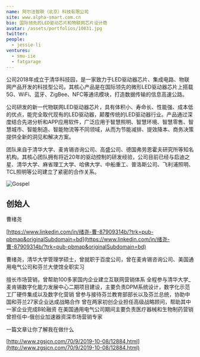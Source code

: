 ```yaml
---
name: 阿尔法智联（北京）科技有限公司
site: www.alpha-smart.com.cn
bio: 国际领先的LED驱动芯片和物联网芯片设计商
avatar: /assets/portfolios/10031.jpg
twitter: 
people:
  - jessie-li
ventures:
  - smu-iie
  - fatgarage
---
```

公司2018年成立于清华科技园，是一家致力于LED驱动器芯片、集成电路、物联网产品开发的科技型公司。其核心产品是在国际领先的微形LED驱动器芯片上搭载5G、WiFi、蓝牙、ZigBee、NFC等通讯模块，打造数据传输的信息高速公路。

公司研发的新一代物联网LED驱动器芯片，具有体积小、寿命长、性能强、成本低的优点，能完全取代现有的LED驱动器，颠覆传统的LED驱动器行业。产品通过深度结合先进分析和APP应用软件，广泛应用于智慧照明、智慧环境、智慧零售、智慧城市、智能制造、智能物流等不同领域，从而为节能减排、提效降本、商务决策提供全新的洞见和解决方案。

团队来自于清华大学、麦肯锡咨询公司、高盛公司、德国弗劳恩霍夫研究所等知名机构。其核心团队拥有将近20年的驱动控制的研发经验，公司目前已经与启迪之星、清华大学、麻省理工大学、哈佛大学、中船重工、普洛斯公司、飞利浦照明、TCL照明等公司建立了紧密的合作关系。

![Gospel](/assets/portfolios/10032.jpeg)

## 创始人

曹绪尧

[https://www.linkedin.com/in/绪尧-曹-87909314b/?trk=pub-pbmap&originalSubdomain=bd](https://www.linkedin.com/in/绪尧-曹-87909314b/?trk=pub-pbmap&originalSubdomain=bd)


曹绪尧，清华大学管理学硕士，曾就职于百度公司，曾在麦肯锡咨询公司、美国通用电气公司和芬兰大使馆全职实习

擅长市场营销，曾帮助100多家国内企业建立互联网营销体系
全程参与清华大学_麦肯锡数字化能力发展中心二期项目建设，主要负责DPM系统设计，数字化示范工厂硬件集成以及数字化营销
曾参与接待芬兰教育部部长以及芬兰总统，协助中国和芬兰27家企业达成战略合作
曾在两家初创企业担任高级战略顾问，帮助其中一家企业完成B轮融资
在美国通用电气公司期间主要负责医疗器械和生物制药营销
曾担任中-俄创业加速器资深市场营销专家

一篇文章让你了解我在做什么

[http://www.zgsjcn.com/70/9/2019-10-08/12884.html](http://www.zgsjcn.com/70/9/2019-10-08/12884.html)